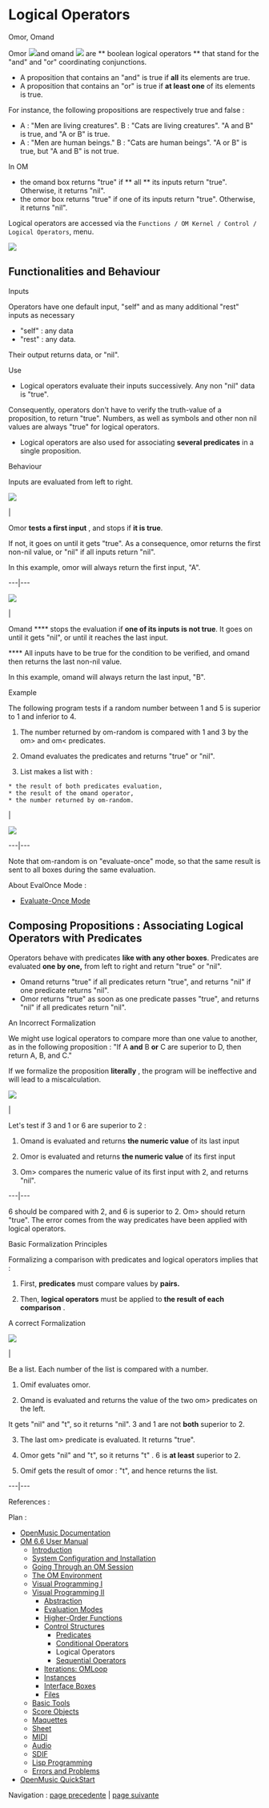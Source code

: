 
# Logical Operators

Omor, Omand

Omor ![](../res/or_icon.png)and omand ![](../res/and_icon.png) are ** boolean
logical operators ** that stand for the "and" and "or" coordinating
conjunctions.

  * A proposition that contains an "and" is true if  **all** its elements are true. 
  * A proposition that contains an "or" is true if  **at least one** of its elements is true. 

For instance, the following propositions are respectively true and false :

  * A : "Men are living creatures". B : "Cats are living creatures". "A and B" is true, and "A or B" is true.
  * A : "Men are human beings." B : "Cats are human beings". "A or B" is true, but "A and B" is not true. 

In OM

  * the omand box returns "true" if  ** all ** its inputs return "true". Otherwise, it returns "nil". 
  * the omor box returns "true" if one of its inputs return "true". Otherwise, it returns "nil".

Logical operators are accessed via the  `Functions / OM Kernel / Control /
Logical Operators`, menu.

![](../res/menulogic.png)

## Functionalities and Behaviour

Inputs

Operators have one default input, "self" and as many additional "rest" inputs
as necessary

  * "self" : any data
  * "rest" : any data.

Their output returns data, or "nil".

Use

  * Logical operators evaluate their inputs successively. Any non "nil" data is "true". 

Consequently, operators don't have to verify the truth-value of a proposition,
to return "true". Numbers, as well as symbols and other non nil values are
always "true" for logical operators.

  * Logical operators are also used for associating **several predicates** in a single proposition. 

Behaviour

Inputs are evaluated from left to right.

![](../res/evalomor_icon.png)

|

Omor **tests a first input** , and stops if **it is true**.

If not, it goes on until it gets "true". As a consequence, omor returns the
first non-nil value, or "nil" if all inputs return "nil".

In this example, omor will always return the first input, "A".  
  
---|---  
  
![](../res/evalomand_icon.png)

|

Omand **** stops the evaluation if **one of its inputs is not true**. It goes
on until it gets "nil", or until it reaches the last input.

**** All inputs have to be true for the condition to be verified, and omand
then returns the last non-nil value.

In this example, omand will always return the last input, "B".  
  
Example

The following program tests if a random number between 1 and 5 is superior to
1 and inferior to 4.

  1. The number returned by om-random is compared with 1 and 3 by the om> and om< predicates. 

  2. Omand evaluates the predicates and returns "true" or "nil". 

  3. List makes a list with :

    * the result of both predicates evaluation, 
    * the result of the omand operator,
    * the number returned by om-random.

|

![](../res/testoreds.png)  
  
---|---  
  
Note that om-random is on "evaluate-once" mode, so that the same result is
sent to all boxes during the same evaluation.

About EvalOnce Mode :

  * [Evaluate-Once Mode](EvOnceMode)

## Composing Propositions : Associating Logical Operators with Predicates

Operators behave with predicates **like with any other boxes**. Predicates are
evaluated **one by one,** from left to right and return "true" or  "nil".

  * Omand returns "true" if all predicates return "true", and returns "nil" if one predicate returns "nil".
  * Omor returns "true" as soon as one predicate passes "true", and returns "nil" if all predicates return "nil".

An Incorrect Formalization

We might use logical operators to compare more than one value to another, as
in the following proposition : "If A **and** B **or** C are superior to D,
then return A, B, and C."

If we formalize the proposition **literally** , the program will be
ineffective and will lead to a miscalculation.

![](../res/formal.png)

|

Let's test if 3 and 1 or 6 are superior to 2 :

  1. Omand is evaluated and returns **the numeric value** of its last input 

  2. Omor is evaluated and returns **the numeric value** of its first input 

  3. Om> compares the numeric value of its first input with 2, and returns "nil".

  
  
---|---  
  
6 should be compared with 2, and 6 is superior to 2. Om> should return "true".
The error comes from the way predicates have been applied with logical
operators.

Basic Formalization Principles

Formalizing a comparison with predicates and logical operators implies that :

  1. First, **predicates** must compare values by **pairs.**

  2. Then, **logical operators** must be applied to **the result** **of each comparison** .

A correct Formalization

![](../res/formal4.png)

|

Be a list. Each number of the list is compared with a number.

  1. Omif evaluates omor. 

  2. Omand is evaluated and returns the value of the two om> predicates on the left. 

It gets "nil" and "t", so it returns "nil". 3 and 1 are not **both** superior
to 2.

  3. The last om> predicate is evaluated. It returns "true".

  4. Omor gets "nil" and "t", so it returns "t" . 6 is **at least** superior to 2.

  5. Omif gets the result of omor : "t", and hence returns the list.

  
  
---|---  
  
References :

Plan :

  * [OpenMusic Documentation](OM-Documentation)
  * [OM 6.6 User Manual](OM-User-Manual)
    * [Introduction](00-Sommaire)
    * [System Configuration and Installation](Installation)
    * [Going Through an OM Session](Goingthrough)
    * [The OM Environment](Environment)
    * [Visual Programming I](BasicVisualProgramming)
    * [Visual Programming II](AdvancedVisualProgramming)
      * [Abstraction](Abstraction)
      * [Evaluation Modes](EvalModes)
      * [Higher-Order Functions](HighOrder)
      * [Control Structures](Control)
        * [Predicates](Predicates)
        * [Conditional Operators](ConditionalOps)
        * Logical Operators
        * [Sequential Operators](Sequencial)
      * [Iterations: OMLoop](OMLoop)
      * [Instances](Instances)
      * [Interface Boxes](InterfaceBoxes)
      * [Files](Files)
    * [Basic Tools](BasicObjects)
    * [Score Objects](ScoreObjects)
    * [Maquettes](Maquettes)
    * [Sheet](Sheet)
    * [MIDI](MIDI)
    * [Audio](Audio)
    * [SDIF](SDIF)
    * [Lisp Programming](Lisp)
    * [Errors and Problems](errors)
  * [OpenMusic QuickStart](QuickStart-Chapters)

Navigation : [page precedente](Conditional "page
précédente\(Conditional\)") | [page suivante](Sequencial "page
suivante\(Sequential Operators\)")

